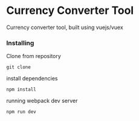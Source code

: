 # Currency Converter Tool

Currency converter tool, built using vuejs/vuex

### Installing

Clone from repository

```
git clone
```

install dependencies

```
npm install
```

running webpack dev server

```
npm run dev
```
